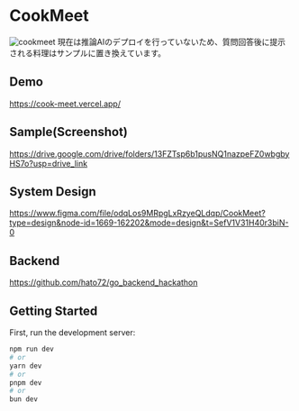 # CookMeet
![cookmeet](https://github.com/hato72/CookMeet/assets/139688965/f9638a58-3cf7-4b10-a659-2f53a4dee5fb)
現在は推論AIのデプロイを行っていないため、質問回答後に提示される料理はサンプルに置き換えています。

## Demo
https://cook-meet.vercel.app/

## Sample(Screenshot)
https://drive.google.com/drive/folders/13FZTsp6b1pusNQ1nazpeFZ0wbgbyHS7o?usp=drive_link

## System Design
https://www.figma.com/file/odqLos9MRpgLxRzyeQLdqp/CookMeet?type=design&node-id=1669-162202&mode=design&t=SefV1V31H40r3biN-0

<!--https://www.canva.com/design/DAGDn8CWwbs/gXv1wxaqmERPnnyMMvZp3Q/edit -->

## Backend
https://github.com/hato72/go_backend_hackathon

## Getting Started

First, run the development server:

```bash
npm run dev
# or
yarn dev
# or
pnpm dev
# or
bun dev
```

